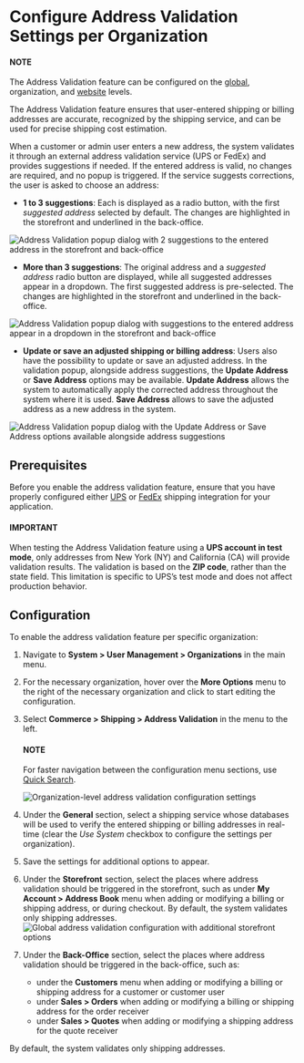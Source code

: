 <a id="organization-commerce-configuration-shipping-address-validation"></a>

# Configure Address Validation Settings per Organization

#### NOTE
The Address Validation feature can be configured on the [global](../../../../../configuration/commerce/shipping/address-validation.md#sys-conf-commerce-shipping-address-validation), organization, and [website](../../../../../websites/web-configuration/commerce/shipping/address-validation-website.md#website-commerce-configuration-shipping-address-validation) levels.

The Address Validation feature ensures that user-entered shipping or billing addresses are accurate, recognized by the shipping service, and can be used for precise shipping cost estimation.

When a customer or admin user enters a new address, the system validates it through an external address validation service (UPS or FedEx) and provides suggestions if needed. If the entered address is valid, no changes are required, and no popup is triggered. If the service suggests corrections, the user is asked to choose an address:

* **1 to 3 suggestions**: Each is displayed as a radio button, with the first *suggested address* selected by default. The changes are highlighted in the storefront and underlined in the back-office.

![Address Validation popup dialog with 2 suggestions to the entered address in the storefront and back-office](user/img/system/config_commerce/shipping/address-validation-2-suggestions.png)
* **More than 3 suggestions**: The original address and a *suggested address* radio button are displayed, while all suggested addresses appear in a dropdown. The first suggested address is pre-selected. The changes are highlighted in the storefront and underlined in the back-office.

![Address Validation popup dialog with suggestions to the entered address appear in a dropdown in the storefront and back-office](user/img/system/config_commerce/shipping/address-validation-suggestions-dropdown.png)
* **Update or save an adjusted shipping or billing address**: Users also have the possibility to update or save an adjusted address. In the validation popup, alongside address suggestions, the **Update Address** or **Save Address** options may be available. **Update Address** allows the system to automatically apply the corrected address throughout the system where it is used. **Save Address** allows to save the adjusted address as a new address in the system.

![Address Validation popup dialog with the Update Address or Save Address options available alongside address suggestions](user/img/system/config_commerce/shipping/address-validation-suggestions-save-address.png)

## Prerequisites

Before you enable the address validation feature, ensure that you have properly configured either [UPS](../../../../../integrations/shipping-integration/ups.md#doc-integrations-ups) or [FedEx](../../../../../integrations/shipping-integration/fedex.md#doc-integrations-fedex) shipping integration for your application.

#### IMPORTANT
When testing the Address Validation feature using a **UPS account in test mode**, only addresses from New York (NY) and California (CA) will provide validation results. The validation is based on the **ZIP code**, rather than the state field. This limitation is specific to UPS’s test mode and does not affect production behavior.

## Configuration

To enable the address validation feature per specific organization:

1. Navigate to **System > User Management > Organizations** in the main menu.
2. For the necessary organization, hover over the <i class="fa fa-ellipsis-h fa-lg" aria-hidden="true"></i> **More Options** menu to the right of the necessary organization and click <i class="fas fa-cog" aria-hidden="true"></i> to start editing the configuration.
3. Select **Commerce > Shipping > Address Validation** in the menu to the left.

   #### NOTE
   For faster navigation between the configuration menu sections, use [Quick Search](../../../../../configuration/quick-search.md#user-guide-system-configuration-quick-search).

   ![Organization-level address validation configuration settings](user/img/system/config_commerce/shipping/address-validation-default-org.png)
4. Under the **General** section, select a shipping service whose databases will be used to verify the entered shipping or billing addresses in real-time (clear the *Use System* checkbox to configure the settings per organization).
5. Save the settings for additional options to appear.
6. Under the **Storefront** section, select the places where address validation should be triggered in the storefront, such as under **My Account > Address Book** menu when adding or modifying a billing or shipping address, or during checkout. By default, the system validates only shipping addresses.
   ![Global address validation configuration with additional storefront options](user/img/system/config_commerce/shipping/address-validation-storefront-global.png)
7. Under the **Back-Office** section, select the places where address validation should be triggered in the back-office, such as:
   * under the **Customers** menu when adding or modifying a billing or shipping address for a customer or customer user
   * under **Sales > Orders** when adding or modifying a billing or shipping address for the order receiver
   * under **Sales > Quotes** when adding or modifying a shipping address for the quote receiver

By default, the system validates only shipping addresses.

<!-- fa-bars = fa-navicon -->
<!-- Ic Tiles is used as Set As Default in saved views, and as tiles in display layout options -->
<!-- IcPencil refers to Rename in Commerce and Inline Editing in CRM -->
<!-- Check mark in the square. -->
<!-- SortDesc is also used as drop-down arrow -->
<!-- A -->
<!-- B -->
<!-- C -->
<!-- D -->
<!-- E -->
<!-- F -->
<!-- G -->
<!-- H -->
<!-- I -->
<!-- L -->
<!-- M -->
<!-- P -->
<!-- R -->
<!-- S -->
<!-- T -->
<!-- U -->
<!-- Z -->
